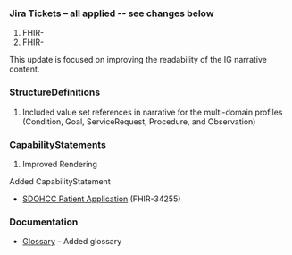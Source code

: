 ### Jira Tickets – all applied -- see changes below

1. FHIR-
2. FHIR-

This update is focused on improving the readability of the IG narrative content.

### StructureDefinitions

1. Included value set references in narrative for the multi-domain profiles (Condition, Goal, ServiceRequest, Procedure, and Observation)


### CapabilityStatements

1. Improved Rendering



Added CapabilityStatement

* [SDOHCC Patient Application](CapabilityStatement-SDOHCC-PatientApp.html) (FHIR-34255)



### Documentation

* [Glossary](glossary.html) – Added glossary
